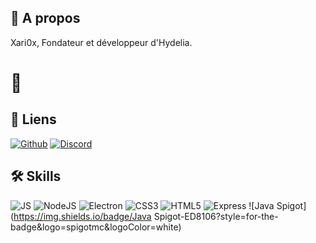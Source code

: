 
## 🚀 A propos
Xari0x, Fondateur et développeur d'Hydelia.


# 👋


## 🔗 Liens
[![Github](https://img.shields.io/badge/Github-gray?style=for-the-badge&logo=github&logoColor=white)](https://github.com/Xari0x)
[![Discord](https://img.shields.io/badge/Discord-blue?style=for-the-badge&logo=discord&logoColor=white)](https://discord.gg/WsNzz6M9Xk)


## 🛠 Skills
![JS](https://img.shields.io/badge/Javascript-f0db4f?style=for-the-badge&logo=javascript&logoColor=white)
![NodeJS](https://img.shields.io/badge/NodeJS-red?style=for-the-badge&logo=npm&logoColor=white)
![Electron](https://img.shields.io/badge/Electron-47848f?style=for-the-badge&logo=electron&logoColor=white)
![CSS3](https://img.shields.io/badge/CSS3-33a9dc?style=for-the-badge&logo=css3&logoColor=white)
![HTML5](https://img.shields.io/badge/HTML5-f16529?style=for-the-badge&logo=html5&logoColor=white)
![Express](https://img.shields.io/badge/Express-47848f?style=for-the-badge&logo=express&logoColor=white)
![Java Spigot](https://img.shields.io/badge/Java Spigot-ED8106?style=for-the-badge&logo=spigotmc&logoColor=white)
